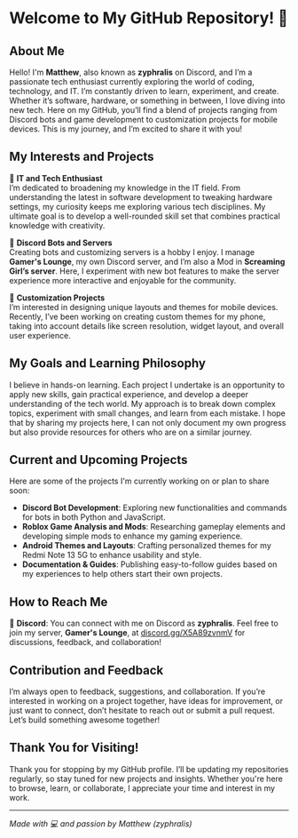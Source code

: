 # Welcome to My GitHub Repository! 👋

## About Me

Hello! I'm **Matthew**, also known as **zyphralis** on Discord, and I’m a passionate tech enthusiast currently exploring the world of coding, technology, and IT. I’m constantly driven to learn, experiment, and create. Whether it’s software, hardware, or something in between, I love diving into new tech. Here on my GitHub, you’ll find a blend of projects ranging from Discord bots and game development to customization projects for mobile devices. This is my journey, and I’m excited to share it with you!

## My Interests and Projects

🌟 **IT and Tech Enthusiast**  
I’m dedicated to broadening my knowledge in the IT field. From understanding the latest in software development to tweaking hardware settings, my curiosity keeps me exploring various tech disciplines. My ultimate goal is to develop a well-rounded skill set that combines practical knowledge with creativity.

🤖 **Discord Bots and Servers**  
Creating bots and customizing servers is a hobby I enjoy. I manage **Gamer's Lounge**, my own Discord server, and I’m also a Mod in **Screaming Girl’s server**. Here, I experiment with new bot features to make the server experience more interactive and enjoyable for the community.

📱 **Customization Projects**  
I’m interested in designing unique layouts and themes for mobile devices. Recently, I’ve been working on creating custom themes for my phone, taking into account details like screen resolution, widget layout, and overall user experience. 

## My Goals and Learning Philosophy

I believe in hands-on learning. Each project I undertake is an opportunity to apply new skills, gain practical experience, and develop a deeper understanding of the tech world. My approach is to break down complex topics, experiment with small changes, and learn from each mistake. I hope that by sharing my projects here, I can not only document my own progress but also provide resources for others who are on a similar journey.

## Current and Upcoming Projects

Here are some of the projects I'm currently working on or plan to share soon:

- **Discord Bot Development**: Exploring new functionalities and commands for bots in both Python and JavaScript.
- **Roblox Game Analysis and Mods**: Researching gameplay elements and developing simple mods to enhance my gaming experience.
- **Android Themes and Layouts**: Crafting personalized themes for my Redmi Note 13 5G to enhance usability and style.
- **Documentation & Guides**: Publishing easy-to-follow guides based on my experiences to help others start their own projects.

## How to Reach Me

💬 **Discord**: You can connect with me on Discord as **zyphralis**. Feel free to join my server, **Gamer's Lounge**, at [discord.gg/X5A89zvnmV](https://discord.gg/X5A89zvnmV) for discussions, feedback, and collaboration!

## Contribution and Feedback

I’m always open to feedback, suggestions, and collaboration. If you’re interested in working on a project together, have ideas for improvement, or just want to connect, don’t hesitate to reach out or submit a pull request. Let’s build something awesome together!

## Thank You for Visiting!

Thank you for stopping by my GitHub profile. I’ll be updating my repositories regularly, so stay tuned for new projects and insights. Whether you're here to browse, learn, or collaborate, I appreciate your time and interest in my work.

---

*Made with 💻 and passion by Matthew (zyphralis)*
